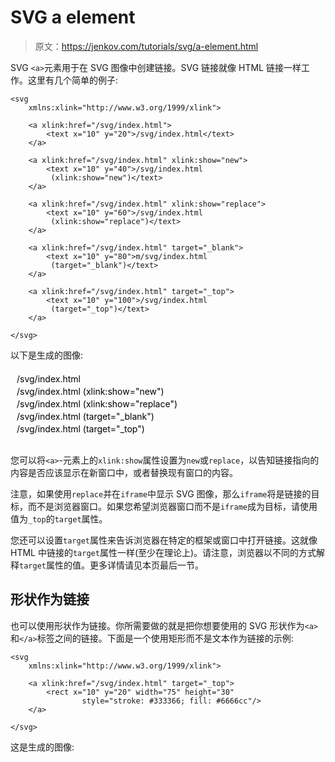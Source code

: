 # SVG a element

> 原文：<https://jenkov.com/tutorials/svg/a-element.html>

SVG `<a>`元素用于在 SVG 图像中创建链接。SVG 链接就像 HTML 链接一样工作。这里有几个简单的例子:

```
<svg 
    xmlns:xlink="http://www.w3.org/1999/xlink">

    <a xlink:href="/svg/index.html">
        <text x="10" y="20">/svg/index.html</text>
    </a>

    <a xlink:href="/svg/index.html" xlink:show="new">
        <text x="10" y="40">/svg/index.html
         (xlink:show="new")</text>
    </a>

    <a xlink:href="/svg/index.html" xlink:show="replace">
        <text x="10" y="60">/svg/index.html
         (xlink:show="replace")</text>
    </a>

    <a xlink:href="/svg/index.html" target="_blank">
        <text x="10" y="80">m/svg/index.html
         (target="_blank")</text>
    </a>

    <a xlink:href="/svg/index.html" target="_top">
        <text x="10" y="100">/svg/index.html
         (target="_top")</text>
    </a>

</svg>

```

以下是生成的图像:

<svg width="500" height="120"><a xlink:href="/svg/index.html"><text x="10" y="20">/svg/index.html</text></a> <a xlink:href="/svg/index.html" xlink:show="new"><text x="10" y="40">/svg/index.html (xlink:show="new")</text></a> <a xlink:href="/svg/index.html" xlink:show="replace"><text x="10" y="60">/svg/index.html (xlink:show="replace")</text></a> <a xlink:href="/svg/index.html" target="_blank"><text x="10" y="80">/svg/index.html (target="_blank")</text></a> <a xlink:href="/svg/index.html" target="_top"><text x="10" y="100">/svg/index.html (target="_top")</text></a></svg>

您可以将`<a>`-元素上的`xlink:show`属性设置为`new`或`replace`，以告知链接指向的内容是否应该显示在新窗口中，或者替换现有窗口的内容。

注意，如果使用`replace`并在`iframe`中显示 SVG 图像，那么`iframe`将是链接的目标，而不是浏览器窗口。如果您希望浏览器窗口而不是`iframe`成为目标，请使用值为`_top`的`target`属性。

您还可以设置`target`属性来告诉浏览器在特定的框架或窗口中打开链接。这就像 HTML 中链接的`target`属性一样(至少在理论上)。请注意，浏览器以不同的方式解释`target`属性的值。更多详情请见本页最后一节。

## 形状作为链接

也可以使用形状作为链接。你所需要做的就是把你想要使用的 SVG 形状作为`<a>`和`</a>`标签之间的链接。下面是一个使用矩形而不是文本作为链接的示例:

```
<svg 
    xmlns:xlink="http://www.w3.org/1999/xlink">

    <a xlink:href="/svg/index.html" target="_top">
        <rect x="10" y="20" width="75" height="30"
                style="stroke: #333366; fill: #6666cc"/>
    </a>

</svg>

```

这是生成的图像: